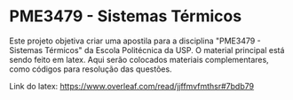 # PME3479 - Sistemas Térmicos

Este projeto objetiva criar uma apostila para a disciplina "PME3479 - Sistemas Térmicos" da Escola Politécnica da USP. O material principal está sendo feito em latex. Aqui serão colocados materiais complementares, como códigos para resolução das questões.


Link do latex:
https://www.overleaf.com/read/jjffmvfmthsr#7bdb79